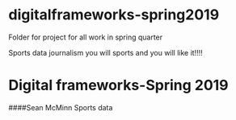 # digitalframeworks-spring2019
Folder for project for all work in spring quarter

Sports data journalism you will sports and you will like it!!!!

# Digital frameworks-Spring 2019
####Sean McMinn
Sports data
